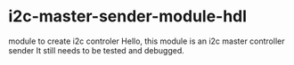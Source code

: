 # i2c-master-sender-module-hdl
 module to create i2c controler
Hello, this module is an i2c master controller sender
It still needs to be tested and debugged. 
